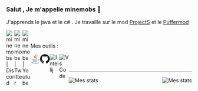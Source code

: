 ### Salut , Je m'appelle minemobs 👋
J'apprends le java et le c# .
Je travaille sur le mod [ProjectS][projects] et le [Puffermod][puffermod]

[<img align="left" alt="minemobs | Discord" width="22px" src="https://cdn.jsdelivr.net/npm/simple-icons@v3/icons/discord.svg" />][discord]
[<img align="left" alt="minemobs | Twitter" width="22px" src="https://cdn.jsdelivr.net/npm/simple-icons@3.6.0/icons/twitter.svg" />][twitter]
[<img align="left" alt="minemobs | Youtube" width="22px" src="https://cdn.jsdelivr.net/npm/simple-icons@3.6.0/icons/youtube.svg" />][youtube]
<br />
<br />
Mes outils :

[<img align="left" alt="Java" width="26px" src="https://raw.githubusercontent.com/github/explore/80688e429a7d4ef2fca1e82350fe8e3517d3494d/topics/java/java.png" />][java]
[<img align="left" alt="GitHub" width="26px" src="https://raw.githubusercontent.com/github/explore/78df643247d429f6cc873026c0622819ad797942/topics/github/github.png" />][github]
[<img align="left" alt="Intellij" width="26px" src="https://resources.jetbrains.com/storage/products/intellij-idea/img/meta/intellij-idea_logo_300x300.png" />][intellij]
[<img align="left" alt="Vs Code" width="26px" src="https://upload.wikimedia.org/wikipedia/commons/thumb/2/2d/Visual_Studio_Code_1.18_icon.svg/1200px-Visual_Studio_Code_1.18_icon.svg.png" />][vscode]

<br />
<br />


---


<img align="left" alt="Mes stats" src="https://github-readme-stats.vercel.app/api/top-langs/?username=minemobs&show_icons=true&hide_border=true&theme=radical" />
<img align="right" alt="Mes stats" src="https://github-readme-stats.vercel.app/api?username=minemobs&show_icons=true&hide_border=true&theme=radical"/>

[twitter]: https://twitter.com/minemobs_
[discord]: https://discord.gg/vf7FnAG
[youtube]: https://youtube.com/c/minemobs
[intellij]: https://www.jetbrains.com/idea/
[java]: https://www.oracle.com/java/technologies/javase-downloads.html
[github]: https://www.github.com/Minemobs
[Puffermod]: https://github.com/PufferTeam/Puffermod
[ProjectS]: https://www.github.com/Minemobs/ProjectS
[vscode]: https://code.visualstudio.com/
